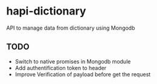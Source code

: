 # hapi-dictionary
API to manage data from dictionary using Mongodb 

## TODO
- Switch to native promises in Mongodb module
- Add authentification token to header
- Improve Verification of payload before get the request
